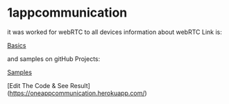 # 1appcommunication

it was worked for webRTC to all devices
information about webRTC Link is:

[Basics](https://www.html5rocks.com/en/tutorials/webrtc/basics/)

and samples on gitHub Projects:

[Samples](https://github.com/webrtc/samples/tree/gh-pages/src/content)

[Edit The Code & See Result] (https://oneappcommunication.herokuapp.com/)
